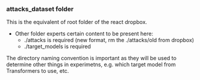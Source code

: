 ### attacks_dataset folder 

This is the equivalent of root folder of the react dropbox. 

* Other folder experts certain content to be present here:
    - ./attacks is required (new format, rm the ./attacks/old from dropbox)
    - ./target_models is required 

The directory naming convention is important as they will be used to determine other things in experimetns, e.g. which target model from Transformers to use, etc.
